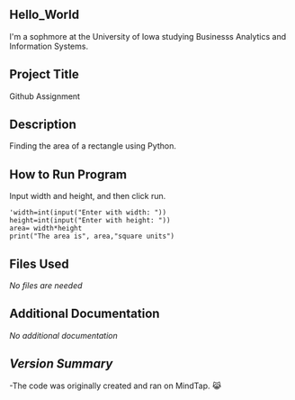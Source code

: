## Hello_World
I'm a sophmore at the University of Iowa studying Businesss Analytics and Information Systems.  
## **Project Title**
Github Assignment
## **Description**
Finding the area of a rectangle using Python.   
## **How to Run Program**
Input width and height, and then click run. 
```text
'width=int(input("Enter with width: "))
height=int(input("Enter with height: "))
area= width*height
print("The area is", area,"square units")
```
## **Files Used**
*No files are needed*
## **Additional Documentation**
*No additional documentation*
## ***Version Summary***
-The code was originally created and ran on MindTap. 😹

